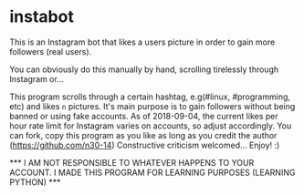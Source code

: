# instabot
This is an Instagram bot that likes a users picture in order to gain more followers (real users).

You can obviously do this manually by hand, scrolling tirelessly through Instagram or...

This program scrolls through a certain hashtag, e.g(#linux, #programming, etc) and likes `n` pictures.
It's main purpose is to gain followers without being banned or using fake accounts.
As of 2018-09-04, the current likes per hour rate limit for Instagram varies on accounts, so adjust accordingly.
You can fork, copy this program as you like as long as you credit the author (https://github.com/n30-14)
Constructive criticism welcomed... Enjoy! :)

*** I AM NOT RESPONSIBLE TO WHATEVER HAPPENS TO YOUR ACCOUNT. I MADE THIS PROGRAM FOR LEARNING PURPOSES (LEARNING PYTHON) ***

